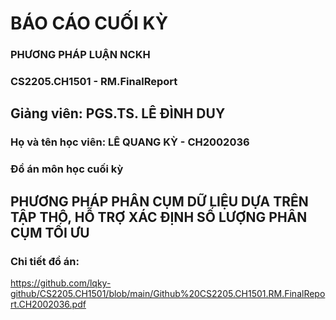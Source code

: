 # BÁO CÁO CUỐI KỲ 

### PHƯƠNG PHÁP LUẬN NCKH 
### CS2205.CH1501 - RM.FinalReport

## Giảng viên: PGS.TS. LÊ ĐÌNH DUY

### Họ và tên học viên: LÊ QUANG KỲ - CH2002036

### Đồ án môn học cuối kỳ 
## PHƯƠNG PHÁP PHÂN CỤM DỮ LIỆU DỰA TRÊN TẬP THÔ, HỖ TRỢ XÁC ĐỊNH SỐ LƯỢNG PHÂN CỤM TỐI ƯU 

### Chi tiết đồ án:
https://github.com/lqky-github/CS2205.CH1501/blob/main/Github%20CS2205.CH1501.RM.FinalReport.CH2002036.pdf


